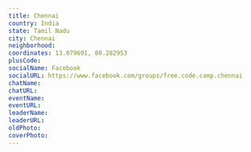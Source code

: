 ```yaml
---
title: Chennai
country: India
state: Tamil Nadu
city: Chennai
neighborhood: 
coordinates: 13.079691, 80.282953
plusCode:
socialName: Facebook
socialURL: https://www.facebook.com/groups/free.code.camp.chennai
chatName:
chatURL:
eventName:
eventURL:
leaderName:
leaderURL:
oldPhoto: 
coverPhoto:
---
```


